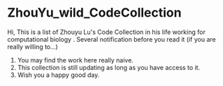 # ZhouYu_wild_CodeCollection

Hi, This is a list of Zhouyu Lu's Code Collection in his life working for computational biology .
Several notification before you read it (if you are really willing to...)
1. You may find the work here really naive.
2. This collection is still updating as long as you have access to it.
3. Wish you a happy good day.
